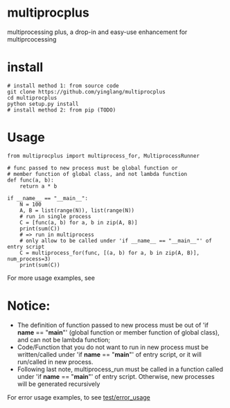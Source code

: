 # multiprocplus
multiprocessing plus, a drop-in and easy-use enhancement for multiprcocessing

# install

```shell
# install method 1: from source code
git clone https://github.com/yinglang/multiprocplus
cd multiprocplus
python setup.py install
# install method 2: from pip (TODO)
```

# Usage

```shell
from multiprocplus import multiprocess_for, MultiprocessRunner

# func passed to new process must be global function or 
# member function of global class, and not lambda function
def func(a, b):
    return a * b

if __name__ == "__main__":
    N = 100
    A, B = list(range(N)), list(range(N))
    # run in single process
    C = [func(a, b) for a, b in zip(A, B)]
    print(sum(C))
    # => run in multiprocess
    # only allow to be called under 'if __name__ == "__main__"' of entry script
    C = multiprocess_for(func, [(a, b) for a, b in zip(A, B)], num_process=3)
    print(sum(C))
```

For more usage examples, see []()


# Notice:

- The definition of function passed to new process must be out of 'if __name__ == "__main__"' (global function or member function of global class), 
  and can not be lambda function;
- Code/Function that you do not want to run in new process must be written/called under 'if __name__ == "__main__"' of entry script, 
  or it will run/called in new process.
- Following last note, multiprocess_run must be called in a function called under 'if __name__ == "__main__"' of entry script. 
  Otherwise, new processes will be generated recursively

For error usage examples, to see [test/error_usage](test/error_usage)